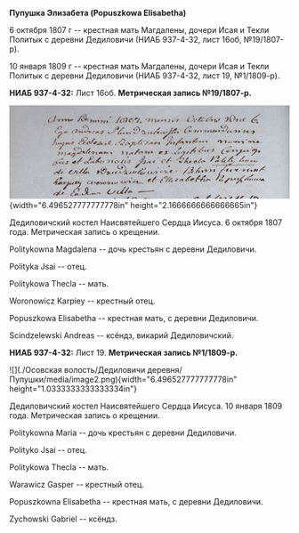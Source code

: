 **Пупушка Элизабета (Popuszkowa Elisabetha)**

6 октября 1807 г -- крестная мать Магдалены, дочери Исая и Текли Политык
с деревни Дедиловичи (НИАБ 937-4-32, лист 16об, №19/1807-р).

10 января 1809 г -- крестная мать Магдалены, дочери Исая и Текли Политык
с деревни Дедиловичи (НИАБ 937-4-32, лист 19, №1/1809-р).

**НИАБ 937-4-32:** Лист 16об. **Метрическая запись №19/1807-р.**

![](./media/cc3e094058d6113a8f44bf0821923247b127d843.png){width="6.496527777777778in"
height="2.1666666666666665in"}

Дедиловичский костел Наисвятейшего Сердца Иисуса. 6 октября 1807 года.
Метрическая запись о крещении.

Politykowna Magdalena -- дочь крестьян с деревни Дедиловичи.

Polityka Jsai -- отец.

Politykowa Thecla -- мать.

Woronowicz Karpiey -- крестный отец.

Popuszkowa Elisabetha -- крестная мать, с деревни Дедиловичи.

Scindzelewski Andreas -- ксёндз, викарий Дедиловичский.

**НИАБ 937-4-32:** Лист 19. **Метрическая запись №1/1809-р.**

![](./Осовская волость/Дедиловичи деревня/Пупушки/media/image2.png){width="6.496527777777778in"
height="1.0333333333333334in"}

Дедиловичский костел Наисвятейшего Сердца Иисуса. 10 января 1809 года.
Метрическая запись о крещении.

Politykowna Maria -- дочь крестьян с деревни Дедиловичи.

Polityko Jsai -- отец.

Politykowa Thecla -- мать.

Warawicz Gasper -- крестный отец.

Popuszkowna Elisabetha -- крестная мать, с деревни Дедиловичи.

Zychowski Gabriel -- ксёндз.
